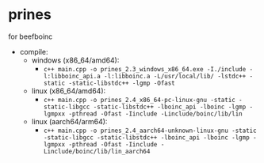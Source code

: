 # prines

for beefboinc

- compile:
    - windows (x86_64/amd64):
        - ```c++ main.cpp -o prines_2.3_windows_x86_64.exe -I./include -l:libboinc_api.a -l:libboinc.a -L/usr/local/lib/ -lstdc++ -static -static-libstdc++ -lgmp -Ofast```
    - linux (x86_64/amd64):
        - ```c++ main.cpp -o prines_2.4_x86_64-pc-linux-gnu -static -static-libgcc -static-libstdc++ -lboinc_api -lboinc -lgmp -lgmpxx -pthread -Ofast -Iinclude -Linclude/boinc/lib/lin```
    - linux (aarch64/arm64):
        - ```c++ main.cpp -o prines_2.4_aarch64-unknown-linux-gnu -static -static-libgcc -static-libstdc++ -lboinc_api -lboinc -lgmp -lgmpxx -pthread -Ofast -Iinclude -Linclude/boinc/lib/lin_aarch64```
